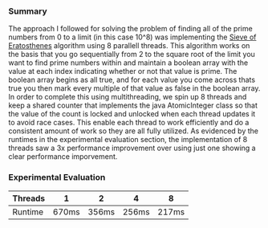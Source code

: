 ### Summary
The approach I followed for solving the problem of finding all of the prime numbers from
0 to a limit (in this case 10^8) was implementing the 
[Sieve of Eratosthenes](https://en.wikipedia.org/wiki/Sieve_of_Eratosthenes) algorithm using 8 parallell 
threads. This algorithm works on the basis that you go
sequentially from 2 to the square root of the limit you want to find prime numbers within and maintain a 
boolean array with the value at each index indicating whether or not that value is prime. The boolean array 
begins as all true, and for each value you come across thats true you then mark every multiple of that value as 
false in the boolean array. In order to complete this using multithreading, we spin up 8 threads and keep a 
shared counter that implements the java AtomicInteger class so that the value of the count is locked and 
unlocked when each thread updates it to avoid race cases. This enable each thread to work efficiently and do a 
consistent amount of work so they are all fully utilized. As evidenced by the runtimes in the experimental 
evaluation section, the implementation of 8 threads saw a 3x performance improvement over using just one 
showing a clear performance imporvement.

### Experimental Evaluation
Threads | 1 | 2 | 4 | 8
--- | --- | --- | --- |---
Runtime | 670ms | 356ms | 256ms | 217ms